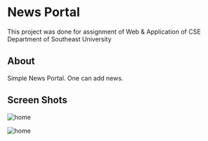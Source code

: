 # News Portal

This project was done for assignment of Web & Application of CSE Department of Southeast University

## About 

Simple News Portal. One can add news.  

## Screen Shots

![home](https://github.com/Intiser/UniversityProjects/blob/master/NewsPortal/screenshots/home1.png)

![home](https://github.com/Intiser/UniversityProjects/blob/master/NewsPortal/screenshots/news2.png)
